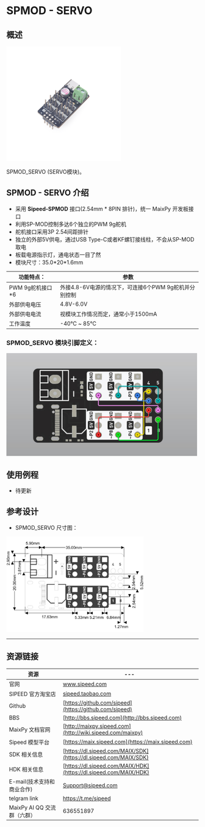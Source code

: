 # SPMOD - SERVO


## 概述

<img src="../../assets/spmod/spmod_servo/sp_servo.png"  width="" height="300" />

SPMOD_SERVO (SERVO模块)。

## SPMOD - SERVO 介绍

- 采用 **Sipeed-SPMOD** 接口(2.54mm * 8PIN 排针)，统一 MaixPy 开发板接口
- 利用SP-MOD控制多达6个独立的PWM 9g舵机
- 舵机接口采用3P 2.54间距排针
- 独立的外部5V供电，通过USB Type-C或者KF螺钉接线柱，不会从SP-MOD取电
- 板载电源指示灯，通电状态一目了然
- 模块尺寸：35.0\*20\*1.6mm

| 功能特点： | 参数 |
| --- | -- |
| PWM 9g舵机接口*6 | 外接4.8-6V电源的情况下，可连接6个PWM 9g舵机并分别控制 |
| 外部供电电压 | 4.8V-6.0V |
| 外部供电电流 | 视模块工作情况而定，通常小于1500mA |
| 工作温度 | -40℃ ~ 85℃ |


###  SPMOD_SERVO 模块引脚定义：


<img src="../../assets/spmod/spmod_servo/sp_servo_pin.png" width="500" />


## 使用例程

- 待更新

## 参考设计

- SPMOD_SERVO 尺寸图：

<img src="../../assets/spmod/spmod_servo/sipeed_spmod_servo.png" height="250" />

-----

## 资源链接

| 资源 | --- |
| --- | --- |
| 官网 | www.sipeed.com |
| SIPEED 官方淘宝店 |[sipeed.taobao.com](sipeed.taobao.com) |
|Github | [https://github.com/sipeed](https://github.com/sipeed) |
|BBS | [http://bbs.sipeed.com](http://bbs.sipeed.com) |
|MaixPy 文档官网 | [http://maixpy.sipeed.com](http://wiki.sipeed.com/maixpy) |
|Sipeed 模型平台 | [https://maix.sipeed.com](https://maix.sipeed.com) |
|SDK 相关信息 | [https://dl.sipeed.com/MAIX/SDK](https://dl.sipeed.com/MAIX/SDK) |
|HDK 相关信息 | [https://dl.sipeed.com/MAIX/HDK](https://dl.sipeed.com/MAIX/HDK) |
|E-mail(技术支持和商业合作) | [Support@sipeed.com](mailto:support@sipeed.com) |
|telgram link | https://t.me/sipeed |
|MaixPy AI QQ 交流群（六群）| 636551897 |

